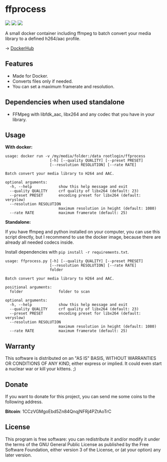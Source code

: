 # ffprocess

[![](https://images.microbadger.com/badges/image/rootlogin/ffprocess.svg)](https://microbadger.com/images/rootlogin/ffprocess "Get your own image badge on microbadger.com") [![](https://images.microbadger.com/badges/version/rootlogin/ffprocess.svg)](https://microbadger.com/images/rootlogin/ffprocess "Get your own version badge on microbadger.com") [![](https://images.microbadger.com/badges/commit/rootlogin/ffprocess.svg)](https://microbadger.com/images/rootlogin/ffprocess "Get your own commit badge on microbadger.com")

A small docker container including ffmpeg to batch convert your media library to a defined h264/aac profile.

-> [DockerHub](https://hub.docker.com/r/rootlogin/ffprocess/)

## Features

 * Made for Docker.
 * Converts files only if needed.
 * You can set a maximum framerate and resolution.
 
## Dependencies when used standalone
   
 * FFMpeg with libfdk_aac, libx264 and any codec that you have in your library.

## Usage

**With docker:**

```
usage: docker run -v /my/media/folder:/data rootlogin/ffprocess
                    [-h] [--quality QUALITY] [--preset PRESET]
                    [--resolution RESOLUTION] [--rate RATE]

Batch convert your media library to H264 and AAC.

optional arguments:
  -h, --help            show this help message and exit
  --quality QUALITY     crf quality of libx264 (default: 23)
  --preset PRESET       encoding preset for libx264 (default: veryslow)
  --resolution RESOLUTION
                        maximum resolution in height (default: 1080)
  --rate RATE           maximum framerate (default: 25)
```

**Standalone:**

If you have ffmpeg and python installed on your computer, you can use this script directly, but I recommend to use the docker image, because there are already all needed codecs inside.

Install dependencies with `pip install -r requirements.txt`.

```
usage: ffprocess.py [-h] [--quality QUALITY] [--preset PRESET]
                    [--resolution RESOLUTION] [--rate RATE]
                    folder

Batch convert your media library to H264 and AAC.

positional arguments:
  folder                folder to scan

optional arguments:
  -h, --help            show this help message and exit
  --quality QUALITY     crf quality of libx264 (default: 23)
  --preset PRESET       encoding preset for libx264 (default: veryslow)
  --resolution RESOLUTION
                        maximum resolution in height (default: 1080)
  --rate RATE           maximum framerate (default: 25)
```

## Warranty

This software is distributed on an "AS IS" BASIS, WITHOUT WARRANTIES OR CONDITIONS OF ANY KIND, either express or implied. It could even start a nuclear war or kill your kittens. ;)

## Donate

If you want to donate for this project, you can send me some coins to the following address.

**Bitcoin**: 1CCzVGMgoEbd5Zn84QnqjNFRj4PZtAoTrC

## License

This program is free software: you can redistribute it and/or modify it under the terms of the GNU General Public License as published by the Free Software Foundation, either version 3 of the License, or (at your option) any later version.